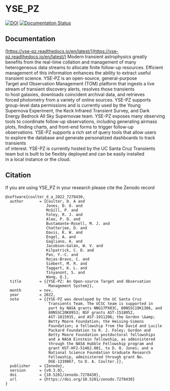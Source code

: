 # YSE_PZ

[![DOI](https://zenodo.org/badge/DOI/10.5281/zenodo.7278430.svg)](https://doi.org/10.5281/zenodo.7278430)
[![Documentation Status](https://readthedocs.org/projects/yse-pz/badge/?version=latest)](https://yse-pz.readthedocs.io/en/latest/?badge=latest)
## Documentation 

[https://yse-pz.readthedocs.io/en/latest/](https://yse-pz.readthedocs.io/en/latest/)
Modern transient astrophysics greatly benefits from the 
real-time collation and management of many heterogeneous 
data streams to allocate finite follow-up resources. Efficient 
management of this information enhances the ability to extract 
useful transient science. YSE-PZ is an open-source, general-purpose  
Target and Observation Management (TOM) platform that ingests a live  
stream of transient discovery alerts, resolves those transients  
to host galaxies, downloads coincident archival data, and retrieves  
forced photometry from a variety of online sources. YSE-PZ supports  
group-level data permissions and is currently used by the Young  
Supernova Experiment, the Keck Infrared Transient Survey, and Dark  
Energy Bedrock All Sky Supernovae team. YSE-PZ exposes many observing  
tools to coordinate follow-up observations, including generating airmass  
plots, finding charts, and front-end forms to trigger follow-up  
observations. YSE-PZ supports a rich set of query tools that allow users  
to explore the database and generate personalized dashboards to track transients  
of interest. YSE-PZ is currently hosted by the UC Santa Cruz Transients  
team but is built to be flexibly deployed and can be easily installed  
in a local instance or the cloud.

## Citation

If you are using YSE_PZ in your research please cite the Zenodo record

```
@software{coulter_d_a_2022_7278430,
  author       = {Coulter, D. A and
                  Jones, D. O. and
                  McGill, P. and
                  Foley, R. J. and
                  Aleo, P. D. and
                  Bustamante-Rosell, M. J. and
                  Chatterjee, D. and
                  Davis, K. W. and
                  Engel, A. and
                  Gagliano, A. and
                  Jacobson-Galán, W. V. and
                  Kilpatrick, C. D. and
                  Pan, Y.-C. and
                  Rojas-Bravo, C. and
                  Siebert, M. R. and
                  Taggart, K. L. and
                  Tinyanont, S. and
                  Wang, Q.},
  title        = {{YSE-PZ: An Open-source Target and Observation 
                   Management System}},
  month        = nov,
  year         = 2022,
  note         = {{YSE-PZ was developed by the UC Santa Cruz 
                   Transients Team. The UCSC team is supported in
                   part by NASA grants NNG17PX03C, 80NSSC19K1386, and
                   80NSSC20K0953; NSF grants AST-1518052,
                   AST-1815935, and AST-1911206; the Gordon \&amp;
                   Betty Moore Foundation; the Heising-Simons
                   Foundation; a fellowship from the David and Lucile
                   Packard Foundation to R. J. Foley; Gordon and
                   Betty Moore Foundation postdoctoral fellowships
                   and a NASA Einstein fellowship, as administered
                   through the NASA Hubble Fellowship program and
                   grant HST-HF2-51462.001, to D. O. Jones; and a
                   National Science Foundation Graduate Research
                   Fellowship, administered through grant No.
                   DGE-1339067, to D. A. Coulter.}},
  publisher    = {Zenodo},
  version      = {v0.3.0},
  doi          = {10.5281/zenodo.7278430},
  url          = {https://doi.org/10.5281/zenodo.7278430}
}
```

